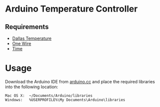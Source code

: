 # Arduino Temperature Controller

## Requirements

* [Dallas Temperature](https://github.com/milesburton/Arduino-Temperature-Control-Library.git)
* [One Wire](http://www.pjrc.com/teensy/td_libs_OneWire.html)
* [Time](http://arduino.cc/playground/Code/Time)

# Usage

Download the Arduino IDE from [arduino.cc](http://arduino.cc/en/Main/Software) and place
the required libraries into the following location:

    Mac OS X:  ~/Documents/Arduino/libraries
    Windows:   %USERPROFILE%\My Documents\Arduino\libraries
